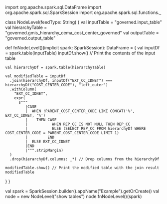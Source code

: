 import org.apache.spark.sql.DataFrame
import org.apache.spark.sql.SparkSession
import org.apache.spark.sql.functions._

class NodeLevel(feedType: String) {
  val inputTable = "governed.input_table"
  val hierarchyTable = "governed.gmis_hierarchy_cema_cost_center_governed"
  val outputTable = "governed.output_table"

  def fnNodeLevel()(implicit spark: SparkSession): DataFrame = {
    val inputDf = spark.table(inputTable)
    inputDf.show() // Print the contents of the input table

    val hierarchyDf = spark.table(hierarchyTable)

    val modifiedTable = inputDf
      .join(hierarchyDf, inputDf("EXT_CC_IDNET") === hierarchyDf("COST_CENTER_CODE"), "left_outer")
      .withColumn(
        "EXT_CC_IDNET",
        expr(
          s"""
             |CASE
             |  WHEN !PARENT_COST_CENTER_CODE LIKE CONCAT('%', EXT_CC_IDNET, '%')
             |    THEN CASE
             |           WHEN REP_CC IS NOT NULL THEN REP_CC
             |           ELSE (SELECT REP_CC FROM hierarchyDf WHERE COST_CENTER_CODE = PARENT_COST_CENTER_CODE LIMIT 1)
             |         END
             |  ELSE EXT_CC_IDNET
             |END
             |""".stripMargin)
      )
      .drop(hierarchyDf.columns: _*) // Drop columns from the hierarchyDf

    modifiedTable.show() // Print the modified table with the join result
    modifiedTable
  }
}

val spark = SparkSession.builder().appName("Example").getOrCreate()
val node = new NodeLevel("show tables")
node.fnNodeLevel()(spark)
